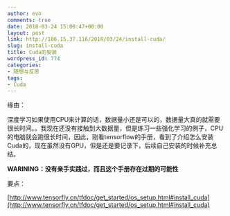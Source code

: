 ```yaml
---
author: evo
comments: true
date: 2018-03-24 15:00:47+00:00
layout: post
link: http://106.15.37.116/2018/03/24/install-cuda/
slug: install-cuda
title: Cuda的安装
wordpress_id: 774
categories:
- 随想与反思
tags:
- Cuda
---
```


<!-- more -->

缘由：

深度学习如果使用CPU来计算的话，数据量小还是可以的，数据量大真的就需要很长时间。。我现在还没有接触到大数据量，但是练习一些强化学习的例子，CPU的电脑就会跑很长时间，因此，刚看tensorflow的手册，看到了介绍怎么安装Cuda的，现在虽然没有GPU，但是还是要记录下，后续自己安装的时候补充总结。

**WARINING：没有亲手实践过，而且这个手册存在过期的可能性**

要点：



[http://www.tensorfly.cn/tfdoc/get_started/os_setup.html#install_cuda](http://www.tensorfly.cn/tfdoc/get_started/os_setup.html#install_cuda)
